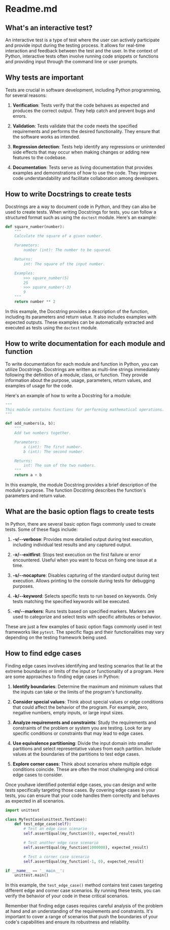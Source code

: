 # Readme.md

## What's an interactive test?

An interactive test is a type of test where the user can actively participate and provide input during the testing process. It allows for real-time interaction and feedback between the test and the user. In the context of Python, interactive tests often involve running code snippets or functions and providing input through the command line or user prompts.

## Why tests are important

Tests are crucial in software development, including Python programming, for several reasons:

1. **Verification**: Tests verify that the code behaves as expected and produces the correct output. They help catch and prevent bugs and errors.

2. **Validation**: Tests validate that the code meets the specified requirements and performs the desired functionality. They ensure that the software works as intended.

3. **Regression detection**: Tests help identify any regressions or unintended side effects that may occur when making changes or adding new features to the codebase.

4. **Documentation**: Tests serve as living documentation that provides examples and demonstrations of how to use the code. They improve code understandability and facilitate collaboration among developers.

## How to write Docstrings to create tests

Docstrings are a way to document code in Python, and they can also be used to create tests. When writing Docstrings for tests, you can follow a structured format such as using the `doctest` module. Here's an example:

```python
def square_number(number):
    """
    Calculate the square of a given number.

    Parameters:
        number (int): The number to be squared.

    Returns:
        int: The square of the input number.

    Examples:
        >>> square_number(5)
        25
        >>> square_number(-3)
        9
    """
    return number ** 2
```

In this example, the Docstring provides a description of the function, including its parameters and return value. It also includes examples with expected outputs. These examples can be automatically extracted and executed as tests using the `doctest` module.

## How to write documentation for each module and function

To write documentation for each module and function in Python, you can utilize Docstrings. Docstrings are written as multi-line strings immediately following the definition of a module, class, or function. They provide information about the purpose, usage, parameters, return values, and examples of usage for the code.

Here's an example of how to write a Docstring for a module:

```python
"""
This module contains functions for performing mathematical operations.
"""

def add_numbers(a, b):
    """
    Add two numbers together.

    Parameters:
        a (int): The first number.
        b (int): The second number.

    Returns:
        int: The sum of the two numbers.
    """
    return a + b
```

In this example, the module Docstring provides a brief description of the module's purpose. The function Docstring describes the function's parameters and return value.

## What are the basic option flags to create tests

In Python, there are several basic option flags commonly used to create tests. Some of these flags include:

1. **-v/--verbose**: Provides more detailed output during test execution, including individual test results and any captured output.

2. **-x/--exitfirst**: Stops test execution on the first failure or error encountered. Useful when you want to focus on fixing one issue at a time.

3. **-s/--nocapture**: Disables capturing of the standard output during test execution. Allows printing to the console during tests for debugging purposes.

4. **-k/--keyword**: Selects specific tests to run based on keywords. Only tests matching the specified keywords will be executed.

5. **-m/--markers**: Runs tests based on specified markers. Markers are used to categorize and select tests with specific attributes or behavior.

These are just a few examples of basic option flags commonly used in test frameworks like `pytest`. The specific flags and their functionalities may vary depending on the testing framework being used.

## How to find edge cases

Finding edge cases involves identifying and testing scenarios that lie at the extreme boundaries or limits of the input or functionality of a program. Here are some approaches to finding edge cases in Python:

1. **Identify boundaries**: Determine the maximum and minimum values that the inputs can take or the limits of the program's functionality.

2. **Consider special values**: Think about special values or edge conditions that could affect the behavior of the program. For example, zero, negative numbers, empty inputs, or large input sizes.

3. **Analyze requirements and constraints**: Study the requirements and constraints of the problem or system you are testing. Look for any specific conditions or constraints that may lead to edge cases.

4. **Use equivalence partitioning**: Divide the input domain into smaller partitions and select representative values from each partition. Include values at the boundaries of the partitions to test edge cases.

5. **Explore corner cases**: Think about scenarios where multiple edge conditions coincide. These are often the most challenging and critical edge cases to consider.

Once youhave identified potential edge cases, you can design and write tests specifically targeting those cases. By covering edge cases in your tests, you can ensure that your code handles them correctly and behaves as expected in all scenarios.

```python
import unittest

class MyTestCase(unittest.TestCase):
    def test_edge_case(self):
        # Test an edge case scenario
        self.assertEqual(my_function(0), expected_result)

        # Test another edge case scenario
        self.assertEqual(my_function(1000000), expected_result)

        # Test a corner case scenario
        self.assertEqual(my_function(-1, 0), expected_result)

if __name__ == '__main__':
    unittest.main()
```

In this example, the `test_edge_case()` method contains test cases targeting different edge and corner case scenarios. By running these tests, you can verify the behavior of your code in these critical scenarios.

Remember that finding edge cases requires careful analysis of the problem at hand and an understanding of the requirements and constraints. It's important to cover a range of scenarios that push the boundaries of your code's capabilities and ensure its robustness and reliability.
